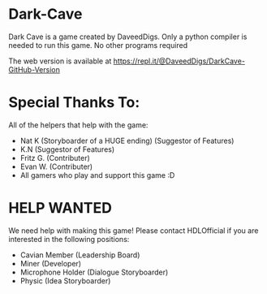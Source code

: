 # Dark-Cave
Dark Cave is a game created by DaveedDigs. Only a python compiler is needed to run this game.
No other programs required

The web version is available at https://repl.it/@DaveedDigs/DarkCave-GitHub-Version
# Special Thanks To:
All of the helpers that help with the game:
 - Nat K (Storyboarder of a HUGE ending) (Suggestor of Features)
 - K.N (Suggestor of Features)
 - Fritz G. (Contributer)
 - Evan W. (Contributer)
 - All gamers who play and support this game :D
 
# HELP WANTED
We need help with making this game! Please contact HDLOfficial if you are interested in the following positions:
 - Cavian Member (Leadership Board)
 - Miner (Developer)
 - Microphone Holder (Dialogue Storyboarder)
 - Physic (Idea Storyboarder)
